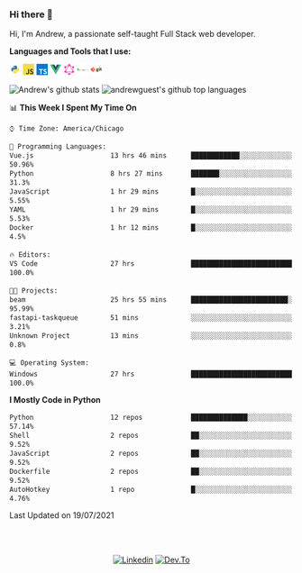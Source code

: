 ### Hi there 👋

Hi, I'm Andrew, a passionate self-taught Full Stack web developer.

**Languages and Tools that I use:**  

<code><img height="20" src="https://raw.githubusercontent.com/github/explore/80688e429a7d4ef2fca1e82350fe8e3517d3494d/topics/python/python.png"></code>
<code><img height="20" src="https://raw.githubusercontent.com/github/explore/80688e429a7d4ef2fca1e82350fe8e3517d3494d/topics/javascript/javascript.png"></code>
<code><img height="20" src="https://raw.githubusercontent.com/github/explore/80688e429a7d4ef2fca1e82350fe8e3517d3494d/topics/typescript/typescript.png"></code>
<code><img height="20" src="https://raw.githubusercontent.com/github/explore/80688e429a7d4ef2fca1e82350fe8e3517d3494d/topics/vue/vue.png"></code>
<code><img height="20" src="https://raw.githubusercontent.com/github/explore/5c058a388828bb5fde0bcafd4bc867b5bb3f26f3/topics/graphql/graphql.png"></code>
<code><img height="20" src="https://raw.githubusercontent.com/github/explore/80688e429a7d4ef2fca1e82350fe8e3517d3494d/topics/mongodb/mongodb.png"></code>
<code><img height="20" src="https://raw.githubusercontent.com/github/explore/80688e429a7d4ef2fca1e82350fe8e3517d3494d/topics/git/git.png"></code>

![Andrew's github stats](https://github-readme-stats.vercel.app/api?username=andrewguest&show_icons=true&theme=vue-dark&count_private=true)
<img height="180em" src="https://github-readme-stats.vercel.app/api/top-langs/?username=andrewguest&theme=vue-dark&layout=compact" alt="andrewguest's github top languages" />

<!--START_SECTION:waka-->
📊 **This Week I Spent My Time On** 

```text
⌚︎ Time Zone: America/Chicago

💬 Programming Languages: 
Vue.js                   13 hrs 46 mins      ████████████░░░░░░░░░░░░░   50.96% 
Python                   8 hrs 27 mins       ███████░░░░░░░░░░░░░░░░░░   31.3% 
JavaScript               1 hr 29 mins        █░░░░░░░░░░░░░░░░░░░░░░░░   5.55% 
YAML                     1 hr 29 mins        █░░░░░░░░░░░░░░░░░░░░░░░░   5.53% 
Docker                   1 hr 12 mins        █░░░░░░░░░░░░░░░░░░░░░░░░   4.5%

🔥 Editors: 
VS Code                  27 hrs              █████████████████████████   100.0%

🐱‍💻 Projects: 
beam                     25 hrs 55 mins      ████████████████████████░   95.99% 
fastapi-taskqueue        51 mins             ░░░░░░░░░░░░░░░░░░░░░░░░░   3.21% 
Unknown Project          13 mins             ░░░░░░░░░░░░░░░░░░░░░░░░░   0.8%

💻 Operating System: 
Windows                  27 hrs              █████████████████████████   100.0%

```

**I Mostly Code in Python** 

```text
Python                   12 repos            ██████████████░░░░░░░░░░░   57.14% 
Shell                    2 repos             ██░░░░░░░░░░░░░░░░░░░░░░░   9.52% 
JavaScript               2 repos             ██░░░░░░░░░░░░░░░░░░░░░░░   9.52% 
Dockerfile               2 repos             ██░░░░░░░░░░░░░░░░░░░░░░░   9.52% 
AutoHotkey               1 repo              █░░░░░░░░░░░░░░░░░░░░░░░░   4.76%

```



 Last Updated on 19/07/2021
<!--END_SECTION:waka-->

<br><br>
<p align="center">
   <a href="https://www.linkedin.com/in/andrew-guest-a891759a" target="_blank"><img src="https://img.shields.io/badge/LinkedIn-0077B5?style=for-the-badge&logo=linkedin&logoColor=white" alt="Linkedin"></a>
  <a href="https://dev.to/aguest" target="_blank"><img src="https://img.shields.io/badge/Dev.to-0A0A0A?style=for-the-badge&logo=dev%2Eto&logoColor=white" alt="Dev.To"></a>
</p>
